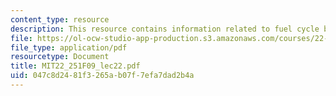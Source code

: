 ```yaml
---
content_type: resource
description: This resource contains information related to fuel cycle basics.
file: https://ol-ocw-studio-app-production.s3.amazonaws.com/courses/22-251-systems-analysis-of-the-nuclear-fuel-cycle-fall-2009/047c8d2481f3265ab07f7efa7dad2b4a_MIT22_251F09_lec22.pdf
file_type: application/pdf
resourcetype: Document
title: MIT22_251F09_lec22.pdf
uid: 047c8d24-81f3-265a-b07f-7efa7dad2b4a
---
```

